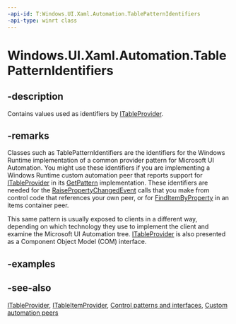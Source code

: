 ```yaml
---
-api-id: T:Windows.UI.Xaml.Automation.TablePatternIdentifiers
-api-type: winrt class
---
```


<!-- Class syntax.
public class TablePatternIdentifiers : Windows.UI.Xaml.Automation.ITablePatternIdentifiers
-->

# Windows.UI.Xaml.Automation.TablePatternIdentifiers

## -description
Contains values used as identifiers by [ITableProvider](../windows.ui.xaml.automation.provider/itableprovider.md).



## -remarks
Classes such as TablePatternIdentifiers are the identifiers for the Windows Runtime implementation of a common provider pattern for Microsoft UI Automation. You might use these identifiers if you are implementing a Windows Runtime custom automation peer that reports support for [ITableProvider](../windows.ui.xaml.automation.provider/itableprovider.md) in its [GetPattern](../windows.ui.xaml.automation.peers/automationpeer_getpattern_2046576749.md) implementation. These identifiers are needed for the [RaisePropertyChangedEvent](../windows.ui.xaml.automation.peers/automationpeer_raisepropertychangedevent_715050195.md) calls that you make from control code that references your own peer, or for [FindItemByProperty](../windows.ui.xaml.automation.provider/iitemcontainerprovider_finditembyproperty_1997743353.md) in an items container peer.

This same pattern is usually exposed to clients in a different way, depending on which technology they use to implement the client and examine the Microsoft UI Automation tree. [ITableProvider](/windows/desktop/api/uiautomationcore/nn-uiautomationcore-itableprovider) is also presented as a Component Object Model (COM) interface.

## -examples

## -see-also
[ITableProvider](../windows.ui.xaml.automation.provider/itableprovider.md), [ITableItemProvider](../windows.ui.xaml.automation.provider/itableitemprovider.md), [Control patterns and interfaces](/windows/uwp/accessibility/control-patterns-and-interfaces), [Custom automation peers](/windows/uwp/accessibility/custom-automation-peers)
